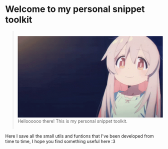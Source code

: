 # Welcome to my personal snippet toolkit
> <br> <img src="./assets/welcome.gif"> <br> Helloooooo there! This is my personal snippet toolkit.<br><br>

Here I save all the small utils and funtions that I've been developed from time to time, I hope you find something useful here :3

